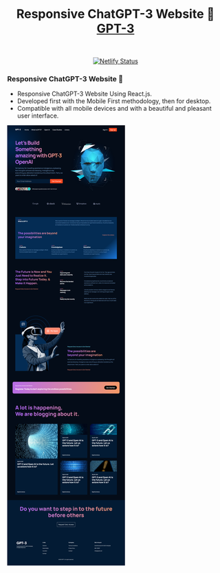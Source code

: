 <h1 align="center">
  Responsive ChatGPT-3 Website 🌱<br/>
  <a href="https://gpt-3-vlad-ts.netlify.app/" target="_blank">GPT-3</a>
</h1>


<br/>
<p align="center">
  <a href="https://gpt-3-vlad-ts.netlify.app/" target="_blank">
    <img src="https://api.netlify.com/api/v1/badges/ac95dc32-745f-48e2-8e2f-5795d50b580f/deploy-status" alt="Netlify Status" />
  </a>
</p>

### Responsive ChatGPT-3 Website 🌱

- Responsive ChatGPT-3 Website Using React.js.
- Developed first with the Mobile First methodology, then for desktop.
- Compatible with all mobile devices and with a beautiful and pleasant user interface.

![gpt-3 website](src/assets/preview.png)
